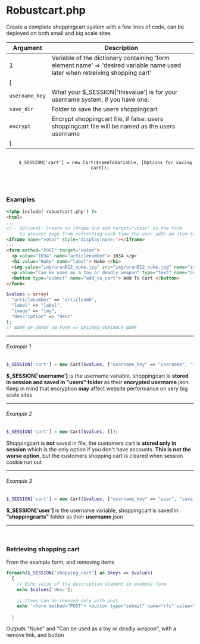 # Robustcart.php

Create a complete shoppingcart system with a few lines of code, can be deployed on both small and big scale sites<br>

| Argument | Description |
| --- | --- |
|  1  | Variable of the dictionary containing 'form element name' => 'desired variable name used later when retreiving shopping cart' |
|  [  |  |
| `username_key`  | What your $_SESSION['thisvalue'] is for your username system, if you have one. |
| `save_dir`  | Folder to save the users shoppingcart |
| `encrypt`  | Encrypt shoppingcart file, if false: users shoppingcart file will be named as the users username |
|  ]  |  |
<p align="center">
  <code>
    $_SESSION['cart'] = new Cart($nameToVariable, [Options for saving cart]);
  </code>
 </p>
<br>

### Examples
```html
<?php include('robustcart.php') ?>
<html>
...
<!-- Optional: Create an iframe and add target="votar" in the form
     to prevent page from refreshing each time the user adds an item to their cart -->
<iframe name="votar" style="display:none;"></iframe>
...
<form method="POST" target="votar">
  <p value="1034" name="articlenumber"> 1034 </p>
  <h1 value="Nuke" name="label"> Nuke </h1>
  <img value="img/uranB12_nuke.jpg" src="img/uranB12_nuke.jpg" name="image">
  <p value="Can be used as a toy or deadly weapon" type="text" name="description"> Can be used as a toy or deadly weapon </p>
  <button type="submit" name="add_to_cart"> Add To Cart </button>
</form>
```
```php
$values = array(
  "articlenumber" => "articlenmb", 
  "label" => "label",
  "image" => "img",
  "description" => "desc"
);
// NAME-OF-INPUT-IN-FORM => DESIRED-VARIABLE-NAME
```

___

###### Example 1
```php
$_SESSION['cart'] = new Cart($values, ["username_key" => "username", "save_dir" => "users", "encrypt" => TRUE]);
```
**$_SESSION['username']** is the username variable, shoppingcart is **stored in session and saved in "users" folder** as their **encrypted username**.json. Keep in mind that encryption **may** affect website performance on very big scale sites
___

###### Example 2
```php
$_SESSION['cart'] = new Cart($values, []);
```
Shoppingcart is **not** saved in file, the customers cart is **stored only in session** which is the only option if you don't have accounts. **This is not the worse option**, but the customers shopping cart is cleared when session cookie run out
___


###### Example 3
```php
$_SESSION['cart'] = new Cart($values, ["username_key" => "user", "save_dir" => "shoppingcarts", "encrypt" => FALSE);
```
**$_SESSION['user']** is the username variable, shoppingcart is saved in **"shoppingcarts"** folder as their **username**.json
___

<br>

### Retrieving shopping cart
From the example form, and removing items
```php
foreach($_SESSION["shopping_cart"] as $keys => $values)
  {
    // Echo value of the description element in example form
    echo $values['desc'];
 
    // Items can be removed only with post
    echo '<form method="POST"> <button type="submit" name="rfc" value="'.$values['cart_index'].'"> Remove </button> </form>;
    
  }
```
Outputs "Nuke" and "Can be used as a toy or deadly weapon", with a remove link, and button
